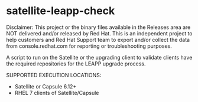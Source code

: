 # satellite-leapp-check
Disclaimer: This project or the binary files available in the Releases area are NOT delivered and/or released by Red Hat. This is an independent project to help customers and Red Hat Support team to export and/or collect the data from console.redhat.com for reporting or troubleshooting purposes.

A script to run on the Satellite or the upgrading client to validate clients have the required repositories for the LEAPP upgrade process.

SUPPORTED EXECUTION LOCATIONS:
- Satellite or Capsule 6.12+
- RHEL 7 clients of Satellite/Capsule
